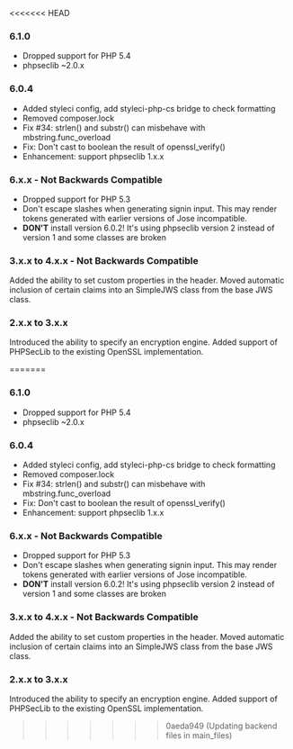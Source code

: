 <<<<<<< HEAD
### 6.1.0

- Dropped support for PHP 5.4
- phpseclib ~2.0.x

### 6.0.4

- Added styleci config, add styleci-php-cs bridge to check formatting
- Removed composer.lock
- Fix #34: strlen() and substr() can misbehave with mbstring.func_overload
- Fix: Don't cast to boolean the result of openssl_verify()
- Enhancement: support phpseclib 1.x.x

### 6.x.x - Not Backwards Compatible

- Dropped support for PHP 5.3
- Don't escape slashes when generating signin input.
  This may render tokens generated with earlier versions of Jose incompatible.
- **DON'T** install version 6.0.2! It's using phpseclib version 2 instead of version 1 and some classes are broken

### 3.x.x to 4.x.x - Not Backwards Compatible

Added the ability to set custom properties in the header. Moved automatic inclusion of certain claims into an SimpleJWS class from the base JWS class.

### 2.x.x to 3.x.x

Introduced the ability to specify an encryption engine. Added support of PHPSecLib to the existing OpenSSL implementation.

=======
### 6.1.0

- Dropped support for PHP 5.4
- phpseclib ~2.0.x

### 6.0.4

- Added styleci config, add styleci-php-cs bridge to check formatting
- Removed composer.lock
- Fix #34: strlen() and substr() can misbehave with mbstring.func_overload
- Fix: Don't cast to boolean the result of openssl_verify()
- Enhancement: support phpseclib 1.x.x

### 6.x.x - Not Backwards Compatible

- Dropped support for PHP 5.3
- Don't escape slashes when generating signin input.
  This may render tokens generated with earlier versions of Jose incompatible.
- **DON'T** install version 6.0.2! It's using phpseclib version 2 instead of version 1 and some classes are broken

### 3.x.x to 4.x.x - Not Backwards Compatible

Added the ability to set custom properties in the header. Moved automatic inclusion of certain claims into an SimpleJWS class from the base JWS class.

### 2.x.x to 3.x.x

Introduced the ability to specify an encryption engine. Added support of PHPSecLib to the existing OpenSSL implementation.

>>>>>>> 0aeda949 (Updating backend files in main_files)
